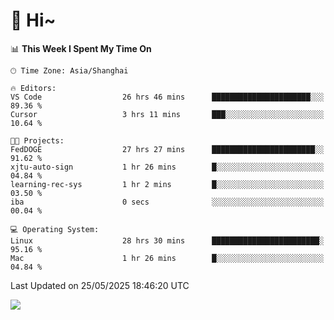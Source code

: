 # 👋 Hi~

<!--START_SECTION:waka-->
📊 **This Week I Spent My Time On** 

```text
🕑︎ Time Zone: Asia/Shanghai

🔥 Editors: 
VS Code                  26 hrs 46 mins      ██████████████████████░░░   89.36 % 
Cursor                   3 hrs 11 mins       ███░░░░░░░░░░░░░░░░░░░░░░   10.64 % 

🐱‍💻 Projects: 
FedDOGE                  27 hrs 27 mins      ███████████████████████░░   91.62 % 
xjtu-auto-sign           1 hr 26 mins        █░░░░░░░░░░░░░░░░░░░░░░░░   04.84 % 
learning-rec-sys         1 hr 2 mins         █░░░░░░░░░░░░░░░░░░░░░░░░   03.50 % 
iba                      0 secs              ░░░░░░░░░░░░░░░░░░░░░░░░░   00.04 % 

💻 Operating System: 
Linux                    28 hrs 30 mins      ████████████████████████░   95.16 % 
Mac                      1 hr 26 mins        █░░░░░░░░░░░░░░░░░░░░░░░░   04.84 % 
```


 Last Updated on 25/05/2025 18:46:20 UTC
<!--END_SECTION:waka-->

![](https://komarev.com/ghpvc/?username=lvdongyi&label=Profile%20views&color=0e75b6&style=flat)
<!---
lvdongyi/lvdongyi is a ✨ special ✨ repository because its `README.md` (this file) appears on your GitHub profile.
You can click the Preview link to take a look at your changes.
--->
